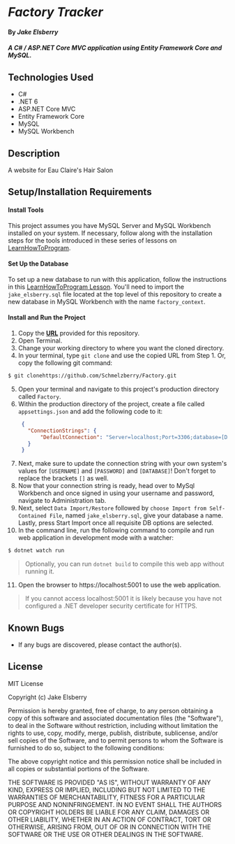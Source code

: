# _Factory Tracker_

#### By _Jake Elsberry_

#### _A C# / ASP.NET Core MVC application using Entity Framework Core and MySQL._

## Technologies Used

* C#
* .NET 6
* ASP.NET Core MVC
* Entity Framework Core
* MySQL
* MySQL Workbench

## Description

A website for Eau Claire's Hair Salon

## Setup/Installation Requirements

#### Install Tools
This project assumes you have MySQL Server and MySQL Workbench installed on your system. If necessary, follow along with the installation steps for the tools introduced in these series of lessons on [LearnHowToProgram](https://full-time.learnhowtoprogram.com/c-and-net/getting-started-with-c/installing-c-and-net).

#### Set Up the Database
To set up a new database to run with this application, follow the instructions in this [LearnHowToProgram Lesson](https://full-time.learnhowtoprogram.com/c-and-net/database-basics/creating-a-test-database-exporting-and-importing-databases-with-mysql-workbench). You'll need to import the `jake_elsberry.sql` file located at the top level of this repository to create a new database in MySQL Workbench with the name `factory_context`.

#### Install and Run the Project

1. Copy the **[URL](https://github.com/Schmelzberry/Factory.git)** provided for this repository.
2. Open Terminal.
3. Change your working directory to where you want the cloned directory.
4. In your terminal, type `git clone` and use the copied URL from Step 1. Or, copy the following git command:
```bash
$ git clonehttps://github.com/Schmelzberry/Factory.git
```
5. Open your terminal and navigate to this project's production directory called `Factory`.
6. Within the production directory of the project, create a file called `appsettings.json` and add the following code to it:
   ```json
    {
      "ConnectionStrings": {
          "DefaultConnection": "Server=localhost;Port=3306;database=[DATABASE];uid=[USERNAME];pwd=[PASSWORD];"
      }
    }
   ```
7. Next, make sure to update the connection string with your own system's values for `[USERNAME]` and `[PASSWORD]` and `[DATABASE]`! Don't forget to replace the brackets `[]` as well.
8. Now that your connection string is ready, head over to MySql Workbench and once signed in using your username and password, navigate to Administration tab.
9. Next, select `Data Import/Restore` followed by `choose Import from Self-Contained File`, named `jake_elsberry.sql`, give your database a name. Lastly, press Start Import once all requisite DB options are selected.
10. In the command line, run the following command to compile and run web application in development mode with a watcher:
   
```bash
$ dotnet watch run
```
> Optionally, you can run `dotnet build` to compile this web app without running it.

11. Open the browser to https://localhost:5001 to use the web application. 
> If you cannot access localhost:5001 it is likely because you have not configured a .NET developer security certificate for HTTPS.


## Known Bugs

* If any bugs are discovered, please contact the author(s).

## License

MIT License

Copyright (c) Jake Elsberry

Permission is hereby granted, free of charge, to any person obtaining a copy of this software and associated documentation files (the "Software"), to deal in the Software without restriction, including without limitation the rights to use, copy, modify, merge, publish, distribute, sublicense, and/or sell copies of the Software, and to permit persons to whom the Software is furnished to do so, subject to the following conditions:

The above copyright notice and this permission notice shall be included in all copies or substantial portions of the Software.

THE SOFTWARE IS PROVIDED "AS IS", WITHOUT WARRANTY OF ANY KIND, EXPRESS OR IMPLIED, INCLUDING BUT NOT LIMITED TO THE WARRANTIES OF MERCHANTABILITY, FITNESS FOR A PARTICULAR PURPOSE AND NONINFRINGEMENT. IN NO EVENT SHALL THE AUTHORS OR COPYRIGHT HOLDERS BE LIABLE FOR ANY CLAIM, DAMAGES OR OTHER LIABILITY, WHETHER IN AN ACTION OF CONTRACT, TORT OR OTHERWISE, ARISING FROM, OUT OF OR IN CONNECTION WITH THE SOFTWARE OR THE USE OR OTHER DEALINGS IN THE SOFTWARE.